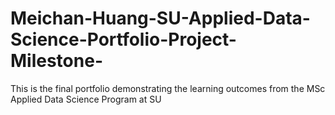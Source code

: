 # Meichan-Huang-SU-Applied-Data-Science-Portfolio-Project-Milestone-
This is the final portfolio demonstrating the learning outcomes from the MSc Applied Data Science Program at SU
